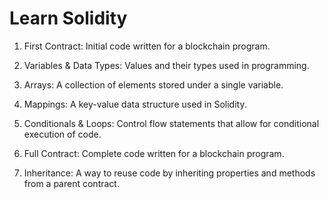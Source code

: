 # Learn Solidity

1. First Contract: Initial code written for a blockchain program.

2. Variables & Data Types: Values and their types used in programming.

3. Arrays: A collection of elements stored under a single variable.

4. Mappings: A key-value data structure used in Solidity.

5. Conditionals & Loops: Control flow statements that allow for conditional execution of code.

6. Full Contract: Complete code written for a blockchain program.

7. Inheritance: A way to reuse code by inheriting properties and methods from a parent contract.
